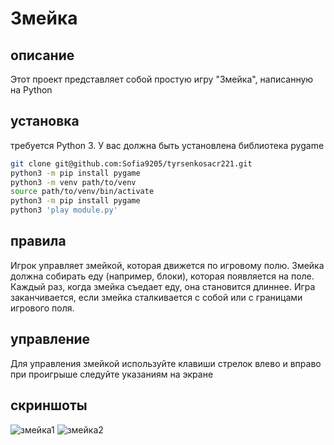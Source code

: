 # Змейка
## описание 
Этот проект представляет собой простую игру "Змейка", написанную на Python
## установка
требуется Python 3.
У вас должна быть установлена библиотека pygame
```bash
git clone git@github.com:Sofia9205/tyrsenkosacr221.git
python3 -m pip install pygame
python3 -m venv path/to/venv
source path/to/venv/bin/activate
python3 -m pip install pygame
python3 'play module.py'
```
## правила 
Игрок управляет змейкой, которая движется по игровому полю. 
Змейка должна собирать еду (например, блоки), которая появляется на поле. Каждый раз, когда змейка съедает еду, она становится длиннее.
Игра заканчивается, если змейка сталкивается с собой или с границами игрового поля.
## управление 
Для управления змейкой используйте клавиши стрелок влево и вправо
при проигрыше следуйте указаниям на экране
## скриншоты
![змейка1](https://github.com/user-attachments/assets/374dd1f1-8658-454a-bdc9-659a44c2284e)
![змейка2](https://github.com/user-attachments/assets/68d8de1e-01ab-4e3a-91dc-10e636b0b729)


